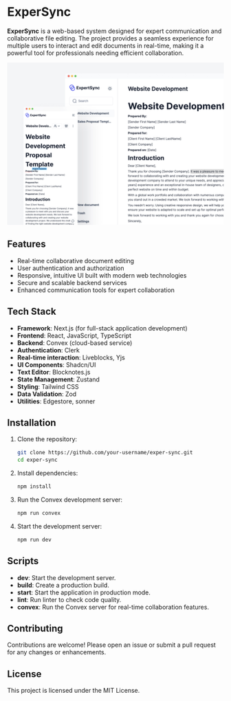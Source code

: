# ExperSync

**ExperSync** is a web-based system designed for expert communication and collaborative file editing. The project provides a seamless experience for multiple users to interact and edit documents in real-time, making it a powerful tool for professionals needing efficient collaboration.

![Document page image](/expertsync-document.jpg)

## Features

- Real-time collaborative document editing
- User authentication and authorization
- Responsive, intuitive UI built with modern web technologies
- Secure and scalable backend services
- Enhanced communication tools for expert collaboration

## Tech Stack

- **Framework**: Next.js (for full-stack application development)
- **Frontend**: React, JavaScript, TypeScript
- **Backend**: Convex (cloud-based service)
- **Authentication**: Clerk
- **Real-time interaction**: Liveblocks, Yjs
- **UI Components**: Shadcn/UI
- **Text Editor**: Blocknotes.js
- **State Management**: Zustand
- **Styling**: Tailwind CSS
- **Data Validation**: Zod
- **Utilities**: Edgestore, sonner

## Installation

1. Clone the repository:

   ```bash
   git clone https://github.com/your-username/exper-sync.git
   cd exper-sync
   ```

2. Install dependencies:

   ```bash
   npm install
   ```

3. Run the Convex development server:

   ```bash
   npm run convex
   ```

4. Start the development server:

   ```bash
   npm run dev
   ```

## Scripts

- **dev**: Start the development server.
- **build**: Create a production build.
- **start**: Start the application in production mode.
- **lint**: Run linter to check code quality.
- **convex**: Run the Convex server for real-time collaboration features.

## Contributing

Contributions are welcome! Please open an issue or submit a pull request for any changes or enhancements.

## License

This project is licensed under the MIT License.
